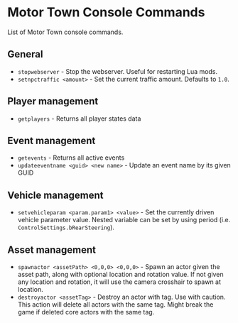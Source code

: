 # Motor Town Console Commands

List of Motor Town console commands.

## General

* `stopwebserver` - Stop the webserver. Useful for restarting Lua mods.
* `setnpctraffic <amount>` - Set the current traffic amount. Defaults to `1.0`.

## Player management

* `getplayers` - Returns all player states data

## Event management

* `getevents` - Returns all active events
* `updateeventname <guid> <new name>` - Update an event name by its given GUID

## Vehicle management

* `setvehicleparam <param.param1> <value>` - Set the currently driven vehicle parameter value. Nested variable can be set by using period (i.e. `ControlSettings.bRearSteering`).

## Asset management

* `spawnactor <assetPath> <0,0,0> <0,0,0>` - Spawn an actor given the asset path, along with optional location and rotation value. If not given any location and rotation, it will use the camera crosshair to spawn at location.
* `destroyactor <assetTag>` - Destroy an actor with tag. Use with caution. This action will delete all actors with the same tag. Might break the game if deleted core actors with the same tag.
